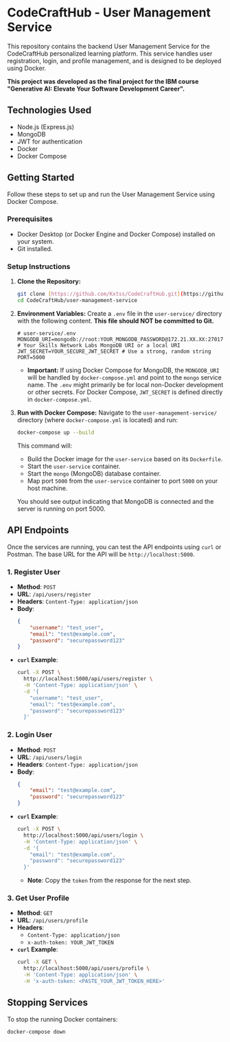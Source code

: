# CodeCraftHub - User Management Service

This repository contains the backend User Management Service for the CodeCraftHub personalized learning platform. This service handles user registration, login, and profile management, and is designed to be deployed using Docker.

**This project was developed as the final project for the IBM course "Generative AI: Elevate Your Software Development Career".**

## Technologies Used

* Node.js (Express.js)
* MongoDB
* JWT for authentication
* Docker
* Docker Compose

## Getting Started

Follow these steps to set up and run the User Management Service using Docker Compose.

### Prerequisites

* Docker Desktop (or Docker Engine and Docker Compose) installed on your system.
* Git installed.

### Setup Instructions

1.  **Clone the Repository:**
    ```bash
    git clone [https://github.com/Kxtss/CodeCraftHub.git](https://github.com/Kxtss/CodeCraftHub.git)
    cd CodeCraftHub/user-management-service
    ```

2.  **Environment Variables:**
    Create a `.env` file in the `user-service/` directory with the following content. **This file should NOT be committed to Git.**

    ```
    # user-service/.env
    MONGODB_URI=mongodb://root:YOUR_MONGODB_PASSWORD@172.21.XX.XX:27017 # Your Skills Network Labs MongoDB URI or a local URI
    JWT_SECRET=YOUR_SECURE_JWT_SECRET # Use a strong, random string
    PORT=5000
    ```
    * **Important:** If using Docker Compose for MongoDB, the `MONGODB_URI` will be handled by `docker-compose.yml` and point to the `mongo` service name. The `.env` might primarily be for local non-Docker development or other secrets. For Docker Compose, `JWT_SECRET` is defined directly in `docker-compose.yml`.

3.  **Run with Docker Compose:**
    Navigate to the `user-management-service/` directory (where `docker-compose.yml` is located) and run:

    ```bash
    docker-compose up --build
    ```
    This command will:
    * Build the Docker image for the `user-service` based on its `Dockerfile`.
    * Start the `user-service` container.
    * Start the `mongo` (MongoDB) database container.
    * Map port `5000` from the `user-service` container to port `5000` on your host machine.

    You should see output indicating that MongoDB is connected and the server is running on port 5000.

## API Endpoints

Once the services are running, you can test the API endpoints using `curl` or Postman. The base URL for the API will be `http://localhost:5000`.

### 1. Register User

* **Method**: `POST`
* **URL**: `/api/users/register`
* **Headers**: `Content-Type: application/json`
* **Body**:
    ```json
    {
        "username": "test_user",
        "email": "test@example.com",
        "password": "securepassword123"
    }
    ```
* **`curl` Example**:
    ```bash
    curl -X POST \
      http://localhost:5000/api/users/register \
      -H 'Content-Type: application/json' \
      -d '{
        "username": "test_user",
        "email": "test@example.com",
        "password": "securepassword123"
      }'
    ```

### 2. Login User

* **Method**: `POST`
* **URL**: `/api/users/login`
* **Headers**: `Content-Type: application/json`
* **Body**:
    ```json
    {
        "email": "test@example.com",
        "password": "securepassword123"
    }
    ```
* **`curl` Example**:
    ```bash
    curl -X POST \
      http://localhost:5000/api/users/login \
      -H 'Content-Type: application/json' \
      -d '{
        "email": "test@example.com",
        "password": "securepassword123"
      }'
    ```
    * **Note**: Copy the `token` from the response for the next step.

### 3. Get User Profile

* **Method**: `GET`
* **URL**: `/api/users/profile`
* **Headers**:
    * `Content-Type: application/json`
    * `x-auth-token: YOUR_JWT_TOKEN`
* **`curl` Example**:
    ```bash
    curl -X GET \
      http://localhost:5000/api/users/profile \
      -H 'Content-Type: application/json' \
      -H 'x-auth-token: <PASTE_YOUR_JWT_TOKEN_HERE>'
    ```

## Stopping Services

To stop the running Docker containers:

```bash
docker-compose down
